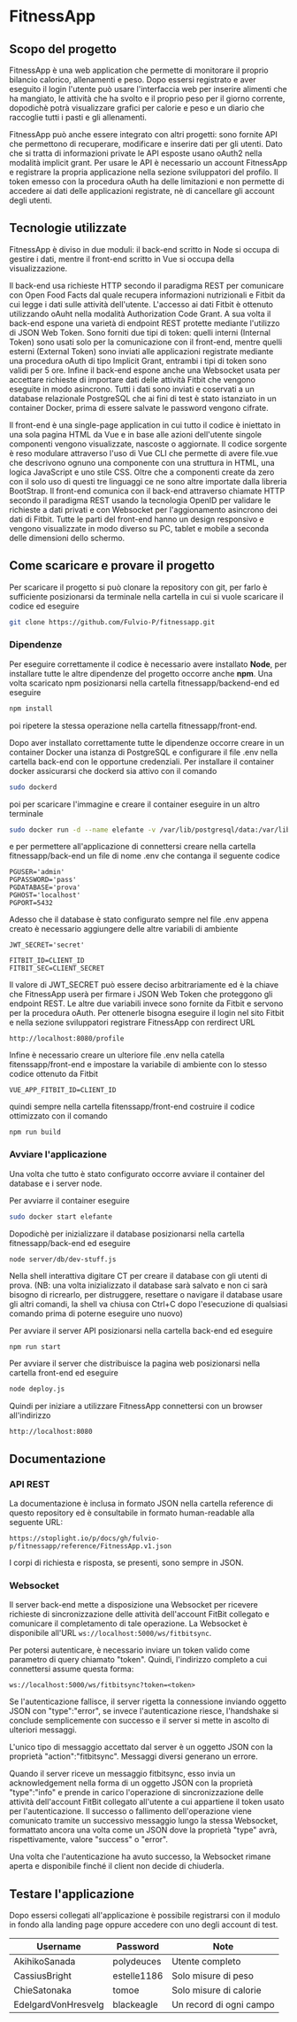 # FitnessApp

## Scopo del progetto
FitnessApp è una web application che permette di monitorare il proprio bilancio calorico, allenamenti e peso. Dopo essersi registrato e aver eseguito il login l'utente può usare l'interfaccia web per inserire alimenti che ha mangiato, le attività che ha svolto e il proprio peso per il giorno corrente, dopodichè potrà visualizzare grafici per calorie e peso e un diario che raccoglie tutti i pasti e gli allenamenti.

FitnessApp può anche essere integrato con altri progetti: sono fornite API che permettono di recuperare, modificare e inserire dati per gli utenti. Dato che si tratta di informazioni private le API esposte usano oAuth2 nella modalità implicit grant. Per usare le API è necessario un account FitnessApp e registrare la propria applicazione nella sezione sviluppatori del profilo. Il token emesso con la procedura oAuth ha delle limitazioni e non permette di accedere ai dati delle applicazioni registrate, nè di cancellare gli account degli utenti.

## Tecnologie utilizzate
FitnessApp è diviso in due moduli: il back-end scritto in Node si occupa di gestire i dati, mentre il front-end scritto in Vue si occupa della visualizzazione.

Il back-end usa richieste HTTP secondo il paradigma REST per comunicare con Open Food Facts dal quale recupera informazioni nutrizionali e Fitbit da cui legge i dati sulle attività dell'utente. L'accesso ai dati Fitbit è ottenuto utilizzando oAuht nella modalità Authorization Code Grant. A sua volta il back-end espone una varietà di endpoint REST protette mediante l'utilizzo di JSON Web Token. Sono forniti due tipi di token: quelli interni (Internal Token) sono usati solo per la comunicazione con il front-end, mentre quelli esterni (External Token) sono inviati alle applicazioni registrate mediante una procedura oAuth di tipo Implicit Grant, entrambi i tipi di token sono validi per 5 ore. Infine il back-end espone anche una Websocket usata per accettare richieste di importare dati delle attività Fitbit che vengono eseguite in modo asincrono. Tutti i dati sono inviati e coservati a un database relazionale PostgreSQL che ai fini di test è stato istanziato in un container Docker, prima di essere salvate le password vengono cifrate.

Il front-end è una single-page application in cui tutto il codice è iniettato in una sola pagina HTML da Vue e in base alle azioni dell'utente singole componenti vengono visualizzate, nascoste o aggiornate. Il codice sorgente è reso modulare attraverso l'uso di Vue CLI che permette di avere file.vue che descrivono ognuno una componente con una struttura in HTML, una logica JavaScript e uno stile CSS. Oltre che a componenti create da zero con il solo uso di questi tre linguaggi ce ne sono altre importate dalla libreria BootStrap. Il front-end comunica con il back-end attraverso chiamate HTTP secondo il paradigma REST usando la tecnologia OpenID per validare le richieste a dati privati e con Websocket per l'aggionamento asincrono dei dati di Fitbit. Tutte le parti del front-end hanno un design responsivo e vengono visualizzate in modo diverso su PC, tablet e mobile a seconda delle dimensioni dello schermo.

## Come scaricare e provare il progetto
Per scaricare il progetto si può clonare la repository con git, per farlo è sufficiente posizionarsi da terminale nella cartella in cui si vuole scaricare il codice ed eseguire
```bash
git clone https://github.com/Fulvio-P/fitnessapp.git
```
### Dipendenze
Per eseguire correttamente il codice è necessario avere installato **Node**, per installare tutte le altre dipendenze del progetto occorre anche **npm**. Una volta scaricato npm posizionarsi nella cartella fitnessapp/backend-end ed eseguire 
```bash
npm install
```
poi ripetere la stessa operazione nella cartella fitnessapp/front-end.

Dopo aver installato correttamente tutte le dipendenze occorre creare in un container Docker una istanza di PostgreSQL e configurare il file .env nella cartella back-end con le opportune credenziali.
Per installare il container docker assicurarsi che dockerd sia attivo con il comando
```bash
sudo dockerd
```
poi per scaricare l'immagine e creare il container eseguire in un altro terminale
```bash
sudo docker run -d --name elefante -v /var/lib/postgresql/data:/var/lib/postgresql/data -p 5432:5432 -e POSTGRES_USER=admin -e POSTGRES_PASSWORD=pass -e POSTGRES_DB=prova postgres
```
e per permettere all'applicazione di connettersi creare nella cartella fitnessapp/back-end un file di nome .env che contanga il seguente codice
```
PGUSER='admin'
PGPASSWORD='pass'
PGDATABASE='prova'
PGHOST='localhost'
PGPORT=5432
```

Adesso che il database è stato configurato sempre nel file .env appena creato è necessario aggiungere delle altre variabili di ambiente
```
JWT_SECRET='secret'

FITBIT_ID=CLIENT_ID
FITBIT_SEC=CLIENT_SECRET
```
Il valore di JWT_SECRET può essere deciso arbitrariamente ed è la chiave che FitnessApp userà per firmare i JSON Web Token che proteggono gli endpoint REST. Le altre due variabili invece sono fornite da Fitbit e servono per la procedura oAuth. Per ottenerle bisogna eseguire il login nel sito Fitbit e nella sezione sviluppatori registrare FitnessApp con rerdirect URL 
<!-- TODO: aggiornare il link post build -->
```
http://localhost:8080/profile
```
Infine è necessario creare un ulteriore file .env nella catella fitenssapp/front-end e impostare la variabile di ambiente con lo stesso codice ottenuto da Fitbit
```
VUE_APP_FITBIT_ID=CLIENT_ID
```
quindi sempre nella cartella fitenssapp/front-end costruire il codice ottimizzato con il comando
```
npm run build
```

### Avviare l'applicazione 
Una volta che tutto è stato configurato occorre avviare il container del database e i server node.

Per avviarre il container eseguire
```bash
sudo docker start elefante
```
Dopodichè per inizializzare il database posizionarsi nella cartella fitnessapp/back-end ed eseguire
```bash
node server/db/dev-stuff.js
```
Nella shell interattiva digitare CT per creare il database con gli utenti di prova.
(NB: una volta inizializzato il database sarà salvato e non ci sarà bisogno di ricrearlo, per distruggere, resettare o navigare il database usare gli altri comandi, la shell va chiusa con Ctrl+C dopo l'esecuzione di qualsiasi comando prima di poterne eseguire uno nuovo)

Per avviare il server API posizionarsi nella cartella back-end ed eseguire
```
npm run start
```

Per avviare il server che distribuisce la pagina web posizionarsi nella cartella front-end ed eseguire
```bash
node deploy.js
```

Quindi per iniziare a utilizzare FitnessApp connettersi con un browser all'indirizzo
```
http://localhost:8080
```

## Documentazione

### API REST

La documentazione è inclusa in formato JSON nella cartella reference di questo repository ed è consultabile in formato human-readable alla seguente URL:
```
https://stoplight.io/p/docs/gh/fulvio-p/fitnessapp/reference/FitnessApp.v1.json
```

I corpi di richiesta e risposta, se presenti, sono sempre in JSON.

### Websocket

Il server back-end mette a disposizione una Websocket per ricevere richieste di sincronizzazione delle attività dell'account FitBit collegato e comunicare il completamento di tale operazione. La Websocket è disponibile all'URL ```ws://localhost:5000/ws/fitbitsync```.

Per potersi autenticare, è necessario inviare un token valido come parametro di query chiamato "token". Quindi, l'indirizzo completo a cui connettersi assume questa forma:
```
ws://localhost:5000/ws/fitbitsync?token=<token>
```
Se l'autenticazione fallisce, il server rigetta la connessione inviando oggetto JSON con "type":"error", se invece l'autenticazione riesce, l'handshake si conclude semplicemente con successo e il server si mette in ascolto di ulteriori messaggi.

L'unico tipo di messaggio accettato dal server è un oggetto JSON con la proprietà "action":"fitbitsync". Messaggi diversi generano un errore.

Quando il server riceve un messaggio fitbitsync, esso invia un acknowledgement nella forma di un oggetto JSON con la proprietà "type":"info" e prende in carico l'operazione di sincronizzazione delle attività dell'account FitBit collegato all'utente a cui appartiene il token usato per l'autenticazione. Il successo o fallimento dell'operazione viene comunicato tramite un successivo messaggio lungo la stessa Websocket, formattato ancora una volta come un JSON dove la proprietà "type" avrà, rispettivamente, valore "success" o "error".

Una volta che l'autenticazione ha avuto successo, la Websocket rimane aperta e disponibile finché il client non decide di chiuderla.

## Testare l'applicazione
Dopo essersi collegati all'applicazione è possibile registrarsi con il modulo in fondo alla landing page oppure accedere con uno degli account di test.

| Username            | Password    | Note                    |
|---------------------|-------------|-------------------------|
| AkihikoSanada       | polydeuces  | Utente completo         |
| CassiusBright       | estelle1186 | Solo misure di peso     |
| ChieSatonaka        | tomoe       | Solo misure di calorie  |
| EdelgardVonHresvelg | blackeagle  | Un record di ogni campo |

<!-- 
## TODO controllare/riscrivere questa parte quando sappiamo che tipo di test vuole Vit
<!-- Poi cancellare quest'intestazione 

[Per avere un token ...]

Ciascuna API REST della documentazione (vedi sopra) può essere testata configurando la richiesta corrispondente su un client REST come Postman, avendo cura di includere il token fornito [...] nell'header Authorization (formato: ```Bearer <token>```).

Se la richiesta richiede un corpo, la documentazione contiene almeno un esempio per ogni richiesta, pronto per essere copiato e incollato direttamente nel corpo della richiesta corrispondente.

Se la richiesta richiede uno o più parametri nel path, i valori dipendono dai dati con cui si ha effettivamente a che fare: si consiglia di fare prima una GET senza parametri di path sullo stesso endpoint per avere un'idea di quali valori usare. -->